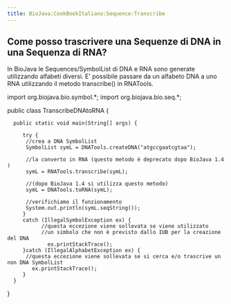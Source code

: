 ```yaml
---
title: BioJava:CookBookItaliano:Sequence:Transcribe
---
```


Come posso trascrivere una Sequenze di DNA in una Sequenza di RNA?
------------------------------------------------------------------

In BioJava le Sequences/SymbolList di DNA e RNA sono generate
utilizzando alfabeti diversi. E' possibile passare da un alfabeto DNA a
uno RNA utilizzando il metodo transcribe() in RNATools.

<java> import org.biojava.bio.symbol.\*; import org.biojava.bio.seq.\*;

public class TranscribeDNAtoRNA {

`  public static void main(String[] args) {`

`     try {`  
`      //crea a DNA SymbolList`  
`      SymbolList symL = DNATools.createDNA("atgccgaatcgtaa");`

`      //la converto in RNA (questo metodo è deprecato dopo BioJava 1.4)`  
`      symL = RNATools.transcribe(symL);`

`      //(dopo BioJava 1.4 si utilizza questo metodo)`  
`      symL = DNATools.toRNA(symL);`  
`      `  
`      //verifichiamo il funzionamento`  
`      System.out.println(symL.seqString());`  
`     }`  
`     catch (IllegalSymbolException ex) {`  
`           //questa eccezione viene sollevata se viene utilizzato`  
`           //un simbolo che non è previsto dallo IUB per la creazione del DNA`  
`             ex.printStackTrace();`  
`     }catch (IllegalAlphabetException ex) {`  
`      //questa eccezione viene sollevata se si cerca e/o trascrive un non DNA SymbolList`  
`        ex.printStackTrace();`  
`     }`  
`  }`

} </java>
